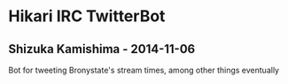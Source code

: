 # Hikari IRC TwitterBot #
## Shizuka Kamishima - 2014-11-06 ##

Bot for tweeting Bronystate's stream times, among other things eventually